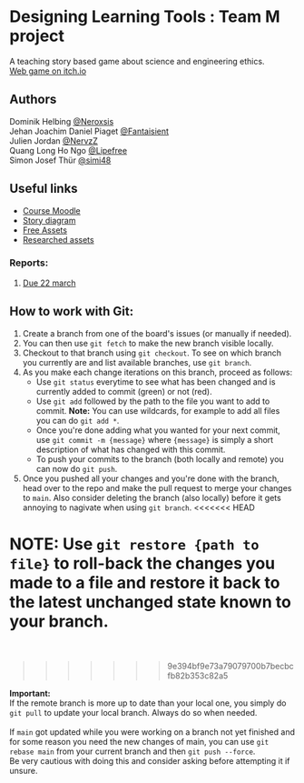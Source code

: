 # **Designing Learning Tools : Team M project**
A teaching story based game about science and engineering ethics.<br>
[Web game on itch.io](https://nervzz.itch.io/m-project?secret=aznAbt396Oww4zFNlqgNQLGDOMI)

## **Authors**
Dominik Helbing [@Neroxsis](https://github.com/Neroxsis)<br>
Jehan Joachim Daniel Piaget [@Fantaisient](https://github.com/Fantaisient)<br>
Julien Jordan [@NervzZ](https://github.com/NervzZ)<br>
Quang Long Ho Ngo [@Lipefree](https://github.com/Lipefree)<br>
Simon Josef Thür [@simi48](https://github.com/simi48)

## **Useful links**
- [Course Moodle](https://moodle.epfl.ch/course/view.php?id=16140)
- [Story diagram](https://drive.google.com/file/d/1XlJjgT6YnePGoKmm4qgJqwQ_8e5j0I9H/view?usp=sharing)
- [Free Assets](https://github.com/NervzZ/Designing-learning-tools-project/issues/19#issuecomment-1997291883)
- [Researched assets](https://github.com/users/NervzZ/projects/2/views/1?query=is%3Aopen+sort%3Aupdated-desc&pane=issue&itemId=58549438)

### **Reports:**
1. [Due 22 march](https://docs.google.com/document/d/1-bfWZRgjrGjKa4F6o32UVZtAafp4Tc3kx4yyHcvj0Vw/edit)

## **How to work with Git:**
1. Create a branch from one of the board's issues (or manually if needed).
2. You can then use `git fetch` to make the new branch visible locally.
3. Checkout to that branch using `git checkout`. To see on which branch you currently are and list available branches, use `git branch`.
4. As you make each change iterations on this branch, proceed as follows:
    * Use `git status` everytime to see what has been changed and is currently added to commit (green) or not (red).
    * Use `git add` followed by the path to the file you want to add to commit. **Note:** You can use wildcards, for example to add all files you can do `git add *`.
    * Once you're done adding what you wanted for your next commit, use `git commit -m {message}` where `{message}` is simply a short description of what has changed with this commit.
    * To push your commits to the branch (both locally and remote) you can now do `git push`.
5. Once you pushed all your changes and you're done with the branch, head over to the repo and make the pull request to merge your changes to `main`. Also consider deleting the branch (also locally) before it gets annoying to nagivate when using `git branch`.
<<<<<<< HEAD

NOTE: Use `git restore {path to file}` to roll-back the changes you made to a file and restore it back to the latest unchanged state known to your branch.<br><br>
=======
>>>>>>> 9e394bf9e73a79079700b7becbcfb82b353c82a5
   
**Important:**<br>
If the remote branch is more up to date than your local one, you simply do `git pull` to update your local branch. Always do so when needed.<br><br>
If `main` got updated while you were working on a branch not yet finished and for some reason you need the new changes of main, you can use `git rebase main` from your current branch and then `git push --force`.<br>
Be very cautious with doing this and consider asking before attempting it if unsure.
